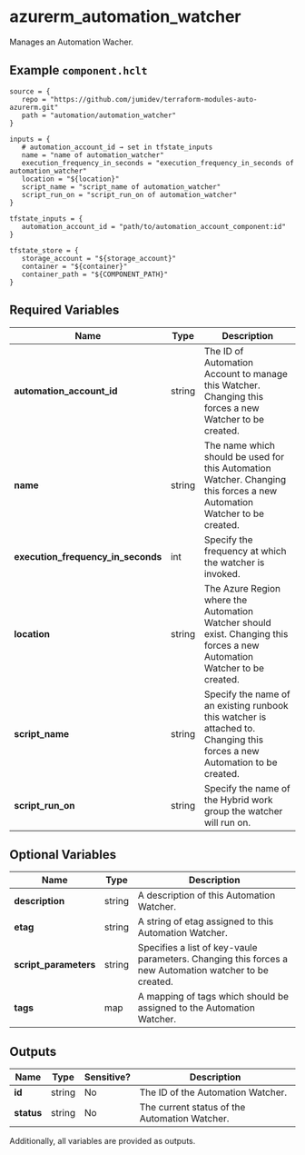 # azurerm_automation_watcher

Manages an Automation Wacher.

## Example `component.hclt`

```hcl
source = {
   repo = "https://github.com/jumidev/terraform-modules-auto-azurerm.git" 
   path = "automation/automation_watcher" 
}

inputs = {
   # automation_account_id → set in tfstate_inputs
   name = "name of automation_watcher" 
   execution_frequency_in_seconds = "execution_frequency_in_seconds of automation_watcher" 
   location = "${location}" 
   script_name = "script_name of automation_watcher" 
   script_run_on = "script_run_on of automation_watcher" 
}

tfstate_inputs = {
   automation_account_id = "path/to/automation_account_component:id" 
}

tfstate_store = {
   storage_account = "${storage_account}" 
   container = "${container}" 
   container_path = "${COMPONENT_PATH}" 
}

```

## Required Variables

| Name | Type |  Description |
| ---- | --------- |  ----------- |
| **automation_account_id** | string |  The ID of Automation Account to manage this Watcher. Changing this forces a new Watcher to be created. | 
| **name** | string |  The name which should be used for this Automation Watcher. Changing this forces a new Automation Watcher to be created. | 
| **execution_frequency_in_seconds** | int |  Specify the frequency at which the watcher is invoked. | 
| **location** | string |  The Azure Region where the Automation Watcher should exist. Changing this forces a new Automation Watcher to be created. | 
| **script_name** | string |  Specify the name of an existing runbook this watcher is attached to. Changing this forces a new Automation to be created. | 
| **script_run_on** | string |  Specify the name of the Hybrid work group the watcher will run on. | 

## Optional Variables

| Name | Type |  Description |
| ---- | --------- |  ----------- |
| **description** | string |  A description of this Automation Watcher. | 
| **etag** | string |  A string of etag assigned to this Automation Watcher. | 
| **script_parameters** | string |  Specifies a list of key-vaule parameters. Changing this forces a new Automation watcher to be created. | 
| **tags** | map |  A mapping of tags which should be assigned to the Automation Watcher. | 



## Outputs

| Name | Type | Sensitive? | Description |
| ---- | ---- | --------- | --------- |
| **id** | string | No  | The ID of the Automation Watcher. | 
| **status** | string | No  | The current status of the Automation Watcher. | 

Additionally, all variables are provided as outputs.
